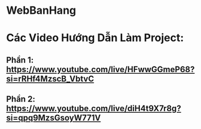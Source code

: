 # WebBanHang
# Các Video Hướng Dẫn Làm Project:
## Phần 1: https://www.youtube.com/live/HFwwGGmeP68?si=rRHf4MzscB_VbtvC
## Phần 2: https://www.youtube.com/live/diH4t9X7r8g?si=qpq9MzsGsoyW771V
